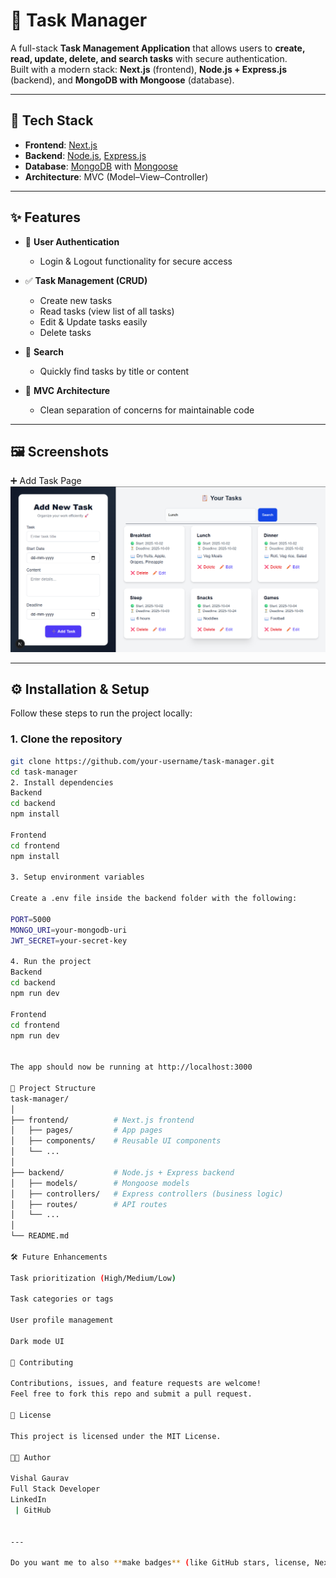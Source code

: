 # 📝 Task Manager

A full-stack **Task Management Application** that allows users to **create, read, update, delete, and search tasks** with secure authentication.  
Built with a modern stack: **Next.js** (frontend), **Node.js + Express.js** (backend), and **MongoDB with Mongoose** (database).  

---

## 🚀 Tech Stack

- **Frontend**: [Next.js](https://nextjs.org/)  
- **Backend**: [Node.js](https://nodejs.org/), [Express.js](https://expressjs.com/)  
- **Database**: [MongoDB](https://www.mongodb.com/) with [Mongoose](https://mongoosejs.com/)  
- **Architecture**: MVC (Model–View–Controller)  

---

## ✨ Features

- 🔐 **User Authentication**  
  - Login & Logout functionality for secure access  

- ✅ **Task Management (CRUD)**  
  - Create new tasks  
  - Read tasks (view list of all tasks)  
  - Edit & Update tasks easily  
  - Delete tasks  

- 🔎 **Search**  
  - Quickly find tasks by title or content  

- 📂 **MVC Architecture**  
  - Clean separation of concerns for maintainable code  

---

## 🖼️ Screenshots
➕ Add Task Page
![Add Task Page](./frontend/public/assets/image.png)  

---

## ⚙️ Installation & Setup

Follow these steps to run the project locally:

### 1. Clone the repository
```bash
git clone https://github.com/your-username/task-manager.git
cd task-manager
2. Install dependencies
Backend
cd backend
npm install

Frontend
cd frontend
npm install

3. Setup environment variables

Create a .env file inside the backend folder with the following:

PORT=5000
MONGO_URI=your-mongodb-uri
JWT_SECRET=your-secret-key

4. Run the project
Backend
cd backend
npm run dev

Frontend
cd frontend
npm run dev


The app should now be running at http://localhost:3000

📂 Project Structure
task-manager/
│
├── frontend/          # Next.js frontend
│   ├── pages/         # App pages
│   ├── components/    # Reusable UI components
│   └── ...
│
├── backend/           # Node.js + Express backend
│   ├── models/        # Mongoose models
│   ├── controllers/   # Express controllers (business logic)
│   ├── routes/        # API routes
│   └── ...
│
└── README.md

🛠️ Future Enhancements

Task prioritization (High/Medium/Low)

Task categories or tags

User profile management

Dark mode UI

🤝 Contributing

Contributions, issues, and feature requests are welcome!
Feel free to fork this repo and submit a pull request.

📜 License

This project is licensed under the MIT License.

👨‍💻 Author

Vishal Gaurav
Full Stack Developer
LinkedIn
 | GitHub


---

Do you want me to also **make badges** (like GitHub stars, license, Next.js, Node.js, MongoDB badges) at the top to make it look more professional?